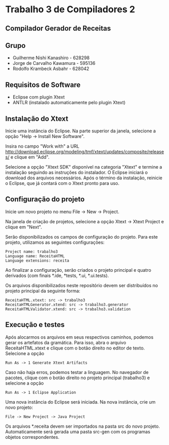 # Trabalho 3 de Compiladores 2

## Compilador Gerador de Receitas

## Grupo
  - Guilherme Nishi Kanashiro - 628298
  - Jorge de Carvalho Kawamura - 595136
  - Rodolfo Krambeck Asbahr - 628042
  
## Requisitos de Software
  - Eclipse com plugin Xtext
  - ANTLR (instalado automaticamente pelo plugin Xtext)

## Instalação do Xtext
Inicie uma instância do Eclipse. Na parte superior da janela, selecione a opção "Help -> Install New Software".

Insira no campo "Work with" a URL http://download.eclipse.org/modeling/tmf/xtext/updates/composite/releases/ e clique em "Add".

Selecione a opção "Xtext SDK" disponível na categoria "Xtext" e termine a instalação seguindo as instruções do instalador. O Eclipse iniciará o download dos arquivos necessários. Após o término da instalação, reinicie o Eclipse, que já contará com o Xtext pronto para uso.

## Configuração do projeto
Inicie um novo projeto no menu File -> New -> Project.

Na janela de criação de projetos, selecione a opção Xtext -> Xtext Project e clique em "Next".

Serão disponibilizados os campos de configuração do projeto. Para este projeto, utilizamos as seguintes configurações:
```
Project name: trabalho3
Language name: ReceitaHTML
Language extensions: receita
```
Ao finalizar a configuração, serão criados o projeto principal e quatro derivados (com finais *.ide, *tests, *.ui, *.ui.tests).

Os arquivos disponibilizados neste repositório devem ser distribuídos no projeto principal da seguinte forma:
```
ReceitaHTML.xtext: src -> trabalho3
ReceitaHTMLGenerator.xtend: src -> trabalho3.generator
ReceitaHTMLValidator.xtend: src -> trabalho3.validation
```
## Execução e testes
Após alocarmos os arquivos em seus respectivos caminhos, podemos gerar os artefatos da gramática. Para isso, abra o arquivo ReceitaHTML.xtext e clique com o botão direito no editor de texto. Selecione a opção

```
Run As -> 1 Generate Xtext Artifacts
```

Caso não haja erros, podemos testar a linguagem. No navegador de pacotes, clique com o botão direito no projeto principal (trabalho3) e selecione a opção

```
Run As -> 1 Eclipse Application
```

Uma nova instância do Eclipse será iniciada. Na nova instância, crie um novo projeto:

```
File -> New Project -> Java Project
```

Os arquivos *.receita devem ser importados na pasta src do novo projeto. Automaticamente será gerada uma pasta src-gen com os programas objetos correspondentes.

